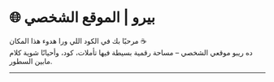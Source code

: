 # 🌐 بيرو | الموقع الشخصي

مرحبًا بك في الكود اللي ورا هدوء هذا المكان ☕  
ده ريبو موقعي الشخصي – مساحة رقمية بسيطة فيها تأملات، كود، وأحيانًا شوية كلام مابين السطور.

---
